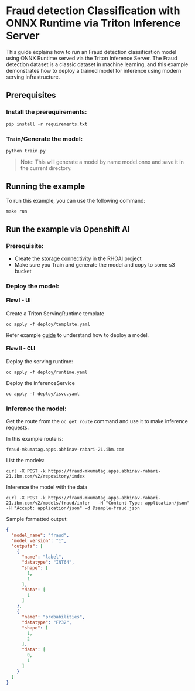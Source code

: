 # Fraud detection Classification with ONNX Runtime via Triton Inference Server

This guide explains how to run an Fraud detection classification model using ONNX Runtime served via the Triton Inference Server. The Fraud detection dataset is a classic dataset in machine learning, and this example demonstrates how to deploy a trained model for inference using modern serving infrastructure.

## Prerequisites

### Install the prerequirements:

```shell
pip install -r requirements.txt
```

### Train/Generate the model:

```
python train.py
```

> Note: This will generate a model by name model.onnx and save it in the current directory.

## Running the example

To run this example, you can use the following command:

```
make run
```

## Run the example via Openshift AI

### Prerequisite:

- Create the [storage connectivity](https://docs.redhat.com/en/documentation/red_hat_openshift_ai_self-managed/2.22/html/openshift_ai_tutorial_-_fraud_detection_example/setting-up-a-project-and-storage#creating-connections-to-storage) in the RHOAI project
- Make sure you Train and generate the model and copy to some s3 bucket

### Deploy the model:
#### Flow I - UI
Create a Triton ServingRuntime template
```
oc apply -f deploy/template.yaml
```

Refer example [guide](https://docs.redhat.com/en/documentation/red_hat_openshift_ai_self-managed/2.22/html/openshift_ai_tutorial_-_fraud_detection_example/deploying-and-testing-a-model) to understand how to deploy a model.

#### Flow II - CLI
Deploy the serving runtime:
```
oc apply -f deploy/runtime.yaml
```


Deploy the InferenceService

```
oc apply -f deploy/isvc.yaml
```

### Inference the model:

Get the route from the `oc get route` command and use it to make inference requests.

In this example route is:

```
fraud-mkumatag.apps.abhinav-rabari-21.ibm.com
```

List the models:

```
curl -X POST -k https://fraud-mkumatag.apps.abhinav-rabari-21.ibm.com/v2/repository/index
```

Inference the model with the data
```
curl -X POST -k https://fraud-mkumatag.apps.abhinav-rabari-21.ibm.com/v2/models/fraud/infer   -H "Content-Type: application/json"   -H "Accept: application/json" -d @sample-fraud.json
```

Sample formatted output:
```json
{
  "model_name": "fraud",
  "model_version": "1",
  "outputs": [
    {
      "name": "label",
      "datatype": "INT64",
      "shape": [
        1,
        1
      ],
      "data": [
        1
      ]
    },
    {
      "name": "probabilities",
      "datatype": "FP32",
      "shape": [
        1,
        2
      ],
      "data": [
        0,
        1
      ]
    }
  ]
}
```
